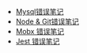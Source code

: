 - [Mysql错误笔记](notes/error-qa/mysql/note-qa.md)
- [Node & Git错误笔记](notes/error-qa/node-git/note-qa.md)
- [Mobx 错误笔记](notes/error-qa/mobx/mobx-qa.md)
- [Jest 错误笔记](notes/error-qa/jest/jest-qa.md)

